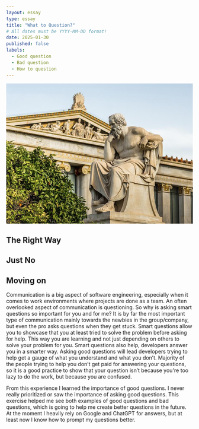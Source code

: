 ```yaml
---
layout: essay
type: essay
title: "What to Question?"
# All dates must be YYYY-MM-DD format!
date: 2025-01-30
published: false
labels:
  - Good question
  - Bad question
  - How to question
---
```

<img src="https://github.com/dominic-isaac-molina/dominic-isaac-molina.github.io/blob/main/img/questioning%201.jpg?raw=true">

## The Right Way


## Just No


## Moving on
Communication is a big aspect of software engineering, especially when it comes to work environments where projects are done as a team. An often overlooked aspect of communication is questioning. So why is asking smart questions so important for you and for me? It is by far the most important type of communication mainly towards the newbies in the group/company, but even the pro asks questions when they get stuck. Smart questions allow you to showcase that you at least tried to solve the problem before asking for help. This way you are learning and not just depending on others to solve your problem for you. Smart questions also help, developers answer you in a smarter way. Asking good questions will lead developers trying to help get a gauge of what you understand and what you don’t. Majority of the people trying to help you don’t get paid for answering your questions, so it is a good practice to show that your question isn’t because you're too lazy to do the work, but because you are confused. 

From this experience I learned the importance of good questions. I never really prioritized or saw the importance of asking good questions. This exercise helped me see both examples of good questions and bad questions, which is going to help me create better questions in the future. At the moment I heavily rely on Google and ChatGPT for answers, but at least now I know how to prompt my questions better.




